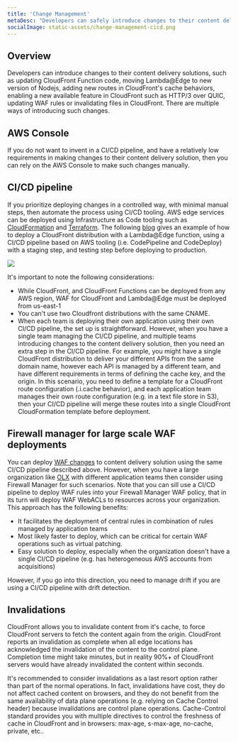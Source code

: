 ```yaml
---
title: 'Change Management'
metaDesc: "Developers can safely introduce changes to their content delivery solutions, such as updating CloudFront Function code, or adding new routes in CloudFront's cache behaviors, or updating WAF rules or invalidating files in CloudFront."
socialImage: static-assets/change-management-cicd.png
---
```

## Overview
Developers can introduce changes to their content delivery solutions, such as updating CloudFront Function code, moving Lambda@Edge to new version of Nodejs, adding new routes in CloudFront's cache behaviors, enabling a new available feature in CloudFront such as HTTP/3 over QUIC, updating WAF rules or invalidating files in CloudFront. There are multiple ways of introducing such changes.

## AWS Console
If you do not want to invent in a CI/CD pipeline, and have a relatively low requirements in making changes to their content delivery solution, then you can rely on the AWS Console to make such changes manually.

## CI/CD pipeline
If you prioritize deploying changes in a controlled way, with minimal manual steps, then automate the process using CI/CD tooling. AWS edge services can be deployed using Infrastructure as Code tooling such as [CloudFormation](https://docs.aws.amazon.com/fr_fr/AWSCloudFormation/latest/UserGuide/aws-resource-cloudfront-distribution.html) and [Terraform](https://registry.terraform.io/providers/hashicorp/aws/latest/docs/resources/cloudfront_distribution). The following [blog](https://aws.amazon.com/blogs/networking-and-content-delivery/managing-lambdaedge-and-cloudfront-deployments-by-using-a-ci-cd-pipeline/) gives an example of how to deploy a CloudFront distribution with a Lambda@Edge function, using a CI/CD pipeline based on AWS tooling (i.e. CodePipeline and CodeDeploy) with a staging step, and testing step before deploying to production. 

![](/static-assets/change-management-cicd.png)

It's important to note the following considerations:
* While CloudFront, and CloudFront Functions can be deployed from any AWS region, WAF for CloudFront and Lambda@Edge must be deployed from us-east-1
* You can't use two Cloudfront distributions with the same CNAME.
* When each team is deploying their own application using their own CI/CD pipeline, the set up is straightforward. However, when you have a single team managing the CI/CD pipeline, and multiple teams introducing changes to the content delivery solution, then you need an extra step in the CI/CD pipeline. For example, you might have a single CloudFront distribution to deliver your different APIs from the same domain name, however each API is managed by a different team, and have different requirements in terms of defining the cache key, and the origin. In this scenario, you need to define a template for a CloudFront route configuration (.i.cache behavior), and each application team manages their own route configuration (e.g. in a text file store in S3), then your CI/CD pipeline will merge these routes into a single CloudFront CloudFormation template before deployment.

## Firewall manager for large scale WAF deployments
You can deploy [WAF changes](https://docs.aws.amazon.com/AWSCloudFormation/latest/UserGuide/aws-resource-wafv2-webacl.html) to content delivery solution using the same CI/CD pipeline described above. However, when you have a large organization like [OLX](https://aws.amazon.com/blogs/architecture/field-notes-how-olx-europe-fights-millions-of-bots-with-aws/) with different application teams then consider using Firewall Manager for such scenarios. Note that you can sill use a CI/CD pipeline to deploy WAF rules into your Firewall Manager WAF policy, that in its turn will deploy WAF WebACLs to resources across your organization. This approach has the following benefits:
* It facilitates the deployment of central rules in combination of rules managed by application teams
* Most likely faster to deploy, which can be critical for certain WAF operations such as virtual patching.
* Easy solution to deploy, especially when the organization doesn't have a single CI/CD pipeline (e.g. has heterogeneous AWS accounts from acquisitions)

However, if you go into this direction, you need to manage drift if you are using a CI/CD pipeline with drift detection.

## Invalidations
CloudFront allows you to invalidate content from it's cache, to force CloudFront servers to fetch the content again from the origin. CloudFront reports an invalidation as complete when all edge locations has acknowledged the invalidation of the content to the control plane. Completion time might take minutes, but in reality 90%+ of CloudFront servers would have already invalidated the content within seconds.

It's recommended to consider invalidations as a last resort option rather than part of the normal operations. In fact, invalidations have cost, they do not affect cached content on browsers, and they do not benefit from the same availability of data plane operations (e.g. relying on Cache Control header) because invalidations are control plane operations. Cache-Control standard provides you with multiple directives to control the freshness of cache in CloudFront and in browsers: max-age, s-max-age, no-cache, private, etc..





